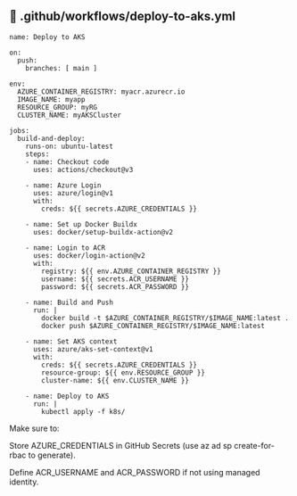 ## 📁 .github/workflows/deploy-to-aks.yml

```
name: Deploy to AKS

on:
  push:
    branches: [ main ]

env:
  AZURE_CONTAINER_REGISTRY: myacr.azurecr.io
  IMAGE_NAME: myapp
  RESOURCE_GROUP: myRG
  CLUSTER_NAME: myAKSCluster

jobs:
  build-and-deploy:
    runs-on: ubuntu-latest
    steps:
    - name: Checkout code
      uses: actions/checkout@v3

    - name: Azure Login
      uses: azure/login@v1
      with:
        creds: ${{ secrets.AZURE_CREDENTIALS }}

    - name: Set up Docker Buildx
      uses: docker/setup-buildx-action@v2

    - name: Login to ACR
      uses: docker/login-action@v2
      with:
        registry: ${{ env.AZURE_CONTAINER_REGISTRY }}
        username: ${{ secrets.ACR_USERNAME }}
        password: ${{ secrets.ACR_PASSWORD }}

    - name: Build and Push
      run: |
        docker build -t $AZURE_CONTAINER_REGISTRY/$IMAGE_NAME:latest .
        docker push $AZURE_CONTAINER_REGISTRY/$IMAGE_NAME:latest

    - name: Set AKS context
      uses: azure/aks-set-context@v1
      with:
        creds: ${{ secrets.AZURE_CREDENTIALS }}
        resource-group: ${{ env.RESOURCE_GROUP }}
        cluster-name: ${{ env.CLUSTER_NAME }}

    - name: Deploy to AKS
      run: |
        kubectl apply -f k8s/

```
Make sure to:

Store AZURE_CREDENTIALS in GitHub Secrets (use az ad sp create-for-rbac to generate).

Define ACR_USERNAME and ACR_PASSWORD if not using managed identity.

